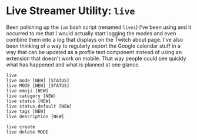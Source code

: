 # Live Streamer Utility: `live`

Been polishing up the `iam` bash script (renamed `live1`) I've been
using and it occurred to me that I would actually start logging the
modes and even combine them into a log that displays on the Twitch about
page. I've also been thinking of a way to regularly export the Google
calendar stuff in a way that can be updated as a profile text component
instead of using an extension that doesn't work on mobile. That way
people could see quickly what has happened and what is planned at one
glance.

    live
    live mode [NEW] [STATUS]
    live MODE [NEW] [STATUS]
    live emoji [NEW]
    live category [NEW]
    live status [NEW]
    live status.default [NEW]
    live tags [NEW]
    live description [NEW]

    live create
    live delete MODE

